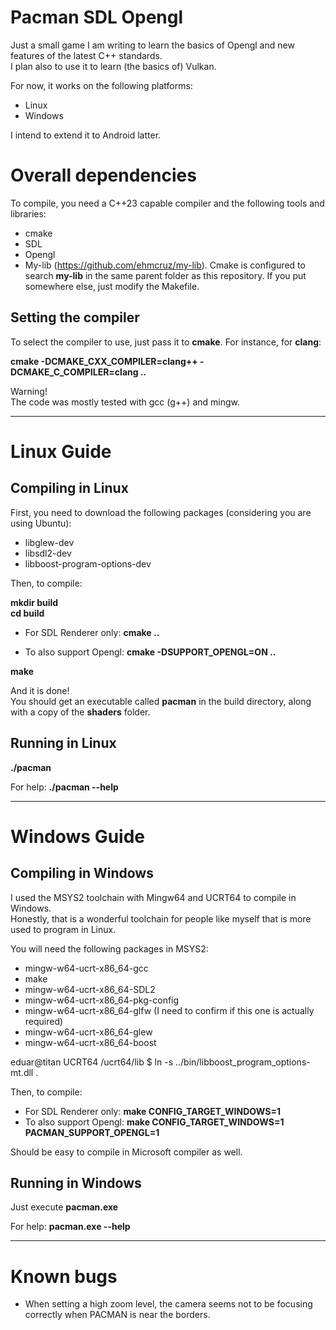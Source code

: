 # Pacman SDL Opengl

Just a small game I am writing to learn the basics of Opengl and new features of the latest C++ standards.  
I plan also to use it to learn (the basics of) Vulkan.

For now, it works on the following platforms:
- Linux
- Windows

I intend to extend it to Android latter.

# Overall dependencies

To compile, you need a C++23 capable compiler and the following tools and libraries:

- cmake
- SDL
- Opengl
- My-lib (https://github.com/ehmcruz/my-lib). Cmake is configured to search **my-lib** in the same parent folder as this repository. If you put somewhere else, just modify the Makefile.

## Setting the compiler

To select the compiler to use, just pass it to **cmake**. For instance, for **clang**:

**cmake -DCMAKE_CXX_COMPILER=clang++ -DCMAKE_C_COMPILER=clang ..**

Warning!    
The code was mostly tested with gcc (g++) and mingw.

---

# Linux Guide

## Compiling in Linux

First, you need to download the following packages (considering you are using Ubuntu):

- libglew-dev
- libsdl2-dev
- libboost-program-options-dev

Then, to compile:

**mkdir build**    
**cd build**

- For SDL Renderer only: **cmake ..**

- To also support Opengl: **cmake -DSUPPORT_OPENGL=ON ..**

**make**

And it is done!    
You should get an executable called **pacman** in the build directory, along with a copy of the **shaders** folder.

## Running in Linux

**./pacman**

For help: **./pacman --help**

---

# Windows Guide

## Compiling in Windows

I used the MSYS2 toolchain with Mingw64 and UCRT64 to compile in Windows.  
Honestly, that is a wonderful toolchain for people like myself that is more used to program in Linux.

You will need the following packages in MSYS2:

- mingw-w64-ucrt-x86_64-gcc
- make
- mingw-w64-ucrt-x86_64-SDL2
- mingw-w64-ucrt-x86_64-pkg-config
- mingw-w64-ucrt-x86_64-glfw (I need to confirm if this one is actually required)
- mingw-w64-ucrt-x86_64-glew
- mingw-w64-ucrt-x86_64-boost

eduar@titan UCRT64 /ucrt64/lib
$ ln -s ../bin/libboost_program_options-mt.dll .


Then, to compile:

- For SDL Renderer only: **make CONFIG_TARGET_WINDOWS=1**
- To also support Opengl: **make CONFIG_TARGET_WINDOWS=1 PACMAN_SUPPORT_OPENGL=1**

Should be easy to compile in Microsoft compiler as well.

## Running in Windows

Just execute **pacman.exe**

For help: **pacman.exe --help**

---

# Known bugs

- When setting a high zoom level, the camera seems not to be focusing correctly when PACMAN is near the borders.
